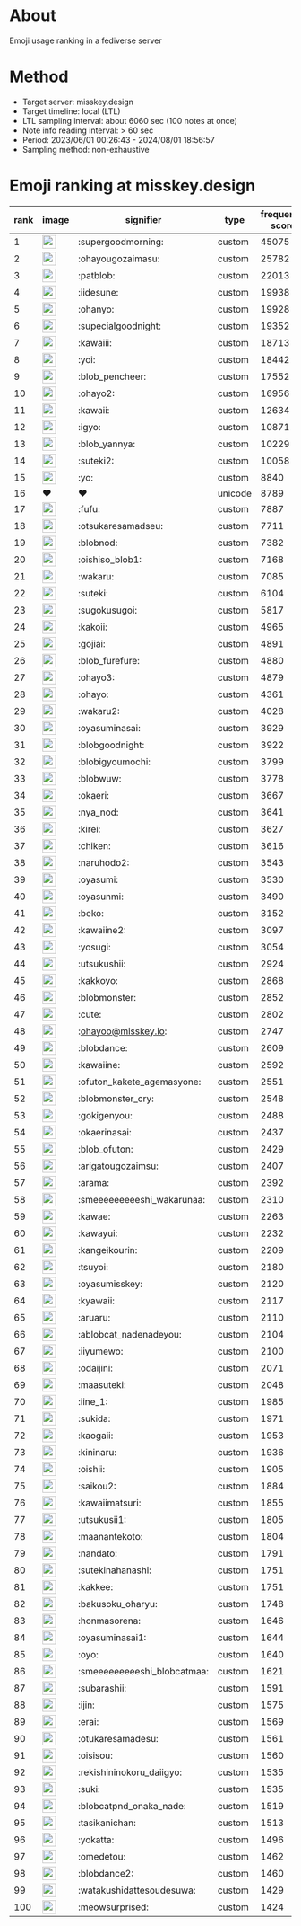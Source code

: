# About
Emoji usage ranking in a fediverse server

# Method
- Target server: misskey.design
- Target timeline: local (LTL)
- LTL sampling interval: about 6060 sec (100 notes at once)
- Note info reading interval: > 60 sec
- Period: 2023/06/01 00:26:43 - 2024/08/01 18:56:57 
- Sampling method: non-exhaustive

# Emoji ranking at misskey.design

|rank|image|signifier|type|frequency score|
|----|----|----|----|----|
|1|<img height="24" src="https://misskey.design/emoji/supergoodmorning.webp">|:supergoodmorning:|custom|45075|
|2|<img height="24" src="https://misskey.design/emoji/ohayougozaimasu.webp">|:ohayougozaimasu:|custom|25782|
|3|<img height="24" src="https://misskey.design/emoji/patblob.webp">|:patblob:|custom|22013|
|4|<img height="24" src="https://misskey.design/emoji/iidesune.webp">|:iidesune:|custom|19938|
|5|<img height="24" src="https://misskey.design/emoji/ohanyo.webp">|:ohanyo:|custom|19928|
|6|<img height="24" src="https://misskey.design/emoji/supecialgoodnight.webp">|:supecialgoodnight:|custom|19352|
|7|<img height="24" src="https://misskey.design/emoji/kawaiii.webp">|:kawaiii:|custom|18713|
|8|<img height="24" src="https://misskey.design/emoji/yoi.webp">|:yoi:|custom|18442|
|9|<img height="24" src="https://misskey.design/emoji/blob_pencheer.webp">|:blob_pencheer:|custom|17552|
|10|<img height="24" src="https://misskey.design/emoji/ohayo2.webp">|:ohayo2:|custom|16956|
|11|<img height="24" src="https://misskey.design/emoji/kawaii.webp">|:kawaii:|custom|12634|
|12|<img height="24" src="https://misskey.design/emoji/igyo.webp">|:igyo:|custom|10871|
|13|<img height="24" src="https://misskey.design/emoji/blob_yannya.webp">|:blob_yannya:|custom|10229|
|14|<img height="24" src="https://misskey.design/emoji/suteki2.webp">|:suteki2:|custom|10058|
|15|<img height="24" src="https://misskey.design/emoji/yo.webp">|:yo:|custom|8840|
|16|❤|❤|unicode|8789|
|17|<img height="24" src="https://misskey.design/emoji/fufu.webp">|:fufu:|custom|7887|
|18|<img height="24" src="https://misskey.design/emoji/otsukaresamadseu.webp">|:otsukaresamadseu:|custom|7711|
|19|<img height="24" src="https://misskey.design/emoji/blobnod.webp">|:blobnod:|custom|7382|
|20|<img height="24" src="https://misskey.design/emoji/oishiso_blob1.webp">|:oishiso_blob1:|custom|7168|
|21|<img height="24" src="https://misskey.design/emoji/wakaru.webp">|:wakaru:|custom|7085|
|22|<img height="24" src="https://misskey.design/emoji/suteki.webp">|:suteki:|custom|6104|
|23|<img height="24" src="https://misskey.design/emoji/sugokusugoi.webp">|:sugokusugoi:|custom|5817|
|24|<img height="24" src="https://misskey.design/emoji/kakoii.webp">|:kakoii:|custom|4965|
|25|<img height="24" src="https://misskey.design/emoji/gojiai.webp">|:gojiai:|custom|4891|
|26|<img height="24" src="https://misskey.design/emoji/blob_furefure.webp">|:blob_furefure:|custom|4880|
|27|<img height="24" src="https://misskey.design/emoji/ohayo3.webp">|:ohayo3:|custom|4879|
|28|<img height="24" src="https://misskey.design/emoji/ohayo.webp">|:ohayo:|custom|4361|
|29|<img height="24" src="https://misskey.design/emoji/wakaru2.webp">|:wakaru2:|custom|4028|
|30|<img height="24" src="https://misskey.design/emoji/oyasuminasai.webp">|:oyasuminasai:|custom|3929|
|31|<img height="24" src="https://misskey.design/emoji/blobgoodnight.webp">|:blobgoodnight:|custom|3922|
|32|<img height="24" src="https://misskey.design/emoji/blobigyoumochi.webp">|:blobigyoumochi:|custom|3799|
|33|<img height="24" src="https://misskey.design/emoji/blobwuw.webp">|:blobwuw:|custom|3778|
|34|<img height="24" src="https://misskey.design/emoji/okaeri.webp">|:okaeri:|custom|3667|
|35|<img height="24" src="https://misskey.design/emoji/nya_nod.webp">|:nya_nod:|custom|3641|
|36|<img height="24" src="https://misskey.design/emoji/kirei.webp">|:kirei:|custom|3627|
|37|<img height="24" src="https://misskey.design/emoji/chiken.webp">|:chiken:|custom|3616|
|38|<img height="24" src="https://misskey.design/emoji/naruhodo2.webp">|:naruhodo2:|custom|3543|
|39|<img height="24" src="https://misskey.design/emoji/oyasumi.webp">|:oyasumi:|custom|3530|
|40|<img height="24" src="https://misskey.design/emoji/oyasunmi.webp">|:oyasunmi:|custom|3490|
|41|<img height="24" src="https://misskey.design/emoji/beko.webp">|:beko:|custom|3152|
|42|<img height="24" src="https://misskey.design/emoji/kawaiine2.webp">|:kawaiine2:|custom|3097|
|43|<img height="24" src="https://misskey.design/emoji/yosugi.webp">|:yosugi:|custom|3054|
|44|<img height="24" src="https://misskey.design/emoji/utsukushii.webp">|:utsukushii:|custom|2924|
|45|<img height="24" src="https://misskey.design/emoji/kakkoyo.webp">|:kakkoyo:|custom|2868|
|46|<img height="24" src="https://misskey.design/emoji/blobmonster.webp">|:blobmonster:|custom|2852|
|47|<img height="24" src="https://misskey.design/emoji/cute.webp">|:cute:|custom|2802|
|48|<img height="24" src="https://misskey.design/emoji/ohayoo.webp">|:ohayoo@misskey.io:|custom|2747|
|49|<img height="24" src="https://misskey.design/emoji/blobdance.webp">|:blobdance:|custom|2609|
|50|<img height="24" src="https://misskey.design/emoji/kawaiine.webp">|:kawaiine:|custom|2592|
|51|<img height="24" src="https://misskey.design/emoji/ofuton_kakete_agemasyone.webp">|:ofuton_kakete_agemasyone:|custom|2551|
|52|<img height="24" src="https://misskey.design/emoji/blobmonster_cry.webp">|:blobmonster_cry:|custom|2548|
|53|<img height="24" src="https://misskey.design/emoji/gokigenyou.webp">|:gokigenyou:|custom|2488|
|54|<img height="24" src="https://misskey.design/emoji/okaerinasai.webp">|:okaerinasai:|custom|2437|
|55|<img height="24" src="https://misskey.design/emoji/blob_ofuton.webp">|:blob_ofuton:|custom|2429|
|56|<img height="24" src="https://misskey.design/emoji/arigatougozaimsu.webp">|:arigatougozaimsu:|custom|2407|
|57|<img height="24" src="https://misskey.design/emoji/arama.webp">|:arama:|custom|2392|
|58|<img height="24" src="https://misskey.design/emoji/smeeeeeeeeeshi_wakarunaa.webp">|:smeeeeeeeeeshi_wakarunaa:|custom|2310|
|59|<img height="24" src="https://misskey.design/emoji/kawae.webp">|:kawae:|custom|2263|
|60|<img height="24" src="https://misskey.design/emoji/kawayui.webp">|:kawayui:|custom|2232|
|61|<img height="24" src="https://misskey.design/emoji/kangeikourin.webp">|:kangeikourin:|custom|2209|
|62|<img height="24" src="https://misskey.design/emoji/tsuyoi.webp">|:tsuyoi:|custom|2180|
|63|<img height="24" src="https://misskey.design/emoji/oyasumisskey.webp">|:oyasumisskey:|custom|2120|
|64|<img height="24" src="https://misskey.design/emoji/kyawaii.webp">|:kyawaii:|custom|2117|
|65|<img height="24" src="https://misskey.design/emoji/aruaru.webp">|:aruaru:|custom|2110|
|66|<img height="24" src="https://misskey.design/emoji/ablobcat_nadenadeyou.webp">|:ablobcat_nadenadeyou:|custom|2104|
|67|<img height="24" src="https://misskey.design/emoji/iiyumewo.webp">|:iiyumewo:|custom|2100|
|68|<img height="24" src="https://misskey.design/emoji/odaijini.webp">|:odaijini:|custom|2071|
|69|<img height="24" src="https://misskey.design/emoji/maasuteki.webp">|:maasuteki:|custom|2048|
|70|<img height="24" src="https://misskey.design/emoji/iine_1.webp">|:iine_1:|custom|1985|
|71|<img height="24" src="https://misskey.design/emoji/sukida.webp">|:sukida:|custom|1971|
|72|<img height="24" src="https://misskey.design/emoji/kaogaii.webp">|:kaogaii:|custom|1953|
|73|<img height="24" src="https://misskey.design/emoji/kininaru.webp">|:kininaru:|custom|1936|
|74|<img height="24" src="https://misskey.design/emoji/oishii.webp">|:oishii:|custom|1905|
|75|<img height="24" src="https://misskey.design/emoji/saikou2.webp">|:saikou2:|custom|1884|
|76|<img height="24" src="https://misskey.design/emoji/kawaiimatsuri.webp">|:kawaiimatsuri:|custom|1855|
|77|<img height="24" src="https://misskey.design/emoji/utsukusii1.webp">|:utsukusii1:|custom|1805|
|78|<img height="24" src="https://misskey.design/emoji/maanantekoto.webp">|:maanantekoto:|custom|1804|
|79|<img height="24" src="https://misskey.design/emoji/nandato.webp">|:nandato:|custom|1791|
|80|<img height="24" src="https://misskey.design/emoji/sutekinahanashi.webp">|:sutekinahanashi:|custom|1751|
|81|<img height="24" src="https://misskey.design/emoji/kakkee.webp">|:kakkee:|custom|1751|
|82|<img height="24" src="https://misskey.design/emoji/bakusoku_oharyu.webp">|:bakusoku_oharyu:|custom|1748|
|83|<img height="24" src="https://misskey.design/emoji/honmasorena.webp">|:honmasorena:|custom|1646|
|84|<img height="24" src="https://misskey.design/emoji/oyasuminasai1.webp">|:oyasuminasai1:|custom|1644|
|85|<img height="24" src="https://misskey.design/emoji/oyo.webp">|:oyo:|custom|1640|
|86|<img height="24" src="https://misskey.design/emoji/smeeeeeeeeeshi_blobcatmaa.webp">|:smeeeeeeeeeshi_blobcatmaa:|custom|1621|
|87|<img height="24" src="https://misskey.design/emoji/subarashii.webp">|:subarashii:|custom|1591|
|88|<img height="24" src="https://misskey.design/emoji/ijin.webp">|:ijin:|custom|1575|
|89|<img height="24" src="https://misskey.design/emoji/erai.webp">|:erai:|custom|1569|
|90|<img height="24" src="https://misskey.design/emoji/otukaresamadesu.webp">|:otukaresamadesu:|custom|1561|
|91|<img height="24" src="https://misskey.design/emoji/oisisou.webp">|:oisisou:|custom|1560|
|92|<img height="24" src="https://misskey.design/emoji/rekishininokoru_daiigyo.webp">|:rekishininokoru_daiigyo:|custom|1535|
|93|<img height="24" src="https://misskey.design/emoji/suki.webp">|:suki:|custom|1535|
|94|<img height="24" src="https://misskey.design/emoji/blobcatpnd_onaka_nade.webp">|:blobcatpnd_onaka_nade:|custom|1519|
|95|<img height="24" src="https://misskey.design/emoji/tasikanichan.webp">|:tasikanichan:|custom|1513|
|96|<img height="24" src="https://misskey.design/emoji/yokatta.webp">|:yokatta:|custom|1496|
|97|<img height="24" src="https://misskey.design/emoji/omedetou.webp">|:omedetou:|custom|1462|
|98|<img height="24" src="https://misskey.design/emoji/blobdance2.webp">|:blobdance2:|custom|1460|
|99|<img height="24" src="https://misskey.design/emoji/watakushidattesoudesuwa.webp">|:watakushidattesoudesuwa:|custom|1429|
|100|<img height="24" src="https://misskey.design/emoji/meowsurprised.webp">|:meowsurprised:|custom|1424|
